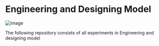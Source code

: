 # Engineering and Designing Model
![image](https://github.com/Harishspice/Engineering-and-Designing-Model/assets/117935868/2b89a2de-2b23-45c8-a459-8405f326ff2f)

The following repository consists of all experiments in Engineering and designing model
